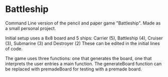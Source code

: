 # Battleship
Command Line version of the pencil and paper game "Battleship". Made as a small personal project.

Initial setup uses a 8x8 board and 5 ships: Carrier (5), Battleship (4), Cruiser (3), Submarine (3) and Destroyer (2)
These can be edited in the initial lines of code.

The game uses three functions: one that generates the board, one that interprets the user entries a main function. The generateBoard function can be replaced with premadeBoard for testing with a premade board.

